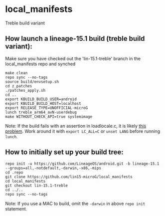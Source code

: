 # local_manifests
Treble build variant

## How launch a lineage-15.1 build (treble build variant):
Make sure you have checked out the 'lin-15.1-treble' branch in the local_manifests repo and synched
```Shell session
make clean
repo sync --no-tags
source build/envsetup.sh
cd z_patches
./patches_apply.sh
cd ..
export KBUILD_BUILD_USER=android
export KBUILD_BUILD_HOST=localhost
export RELEASE_TYPE=UNOFFICIAL-microG
lunch treble_arm64_avN-userdebug
make WITHOUT_CHECK_API=true systemimage
```

Note: If the build fails with an assertion in loadlocale.c, it is likely [this problem](https://groups.google.com/forum/#!topic/android-building/0kzPnw3akxg). Work around it with `export LC_ALL=C` or `unset LANG` before running `lunch`.

## How to initially set up your build tree:
```Shell session
repo init -u https://github.com/LineageOS/android.git -b lineage-15.1 --groups=all,-notdefault,-darwin,-x86,-mips
cd .repo
git clone https://github.com/lin15-microG/local_manifests 
cd local_manifests 
git checkout lin-15.1-treble
cd ../.. 
repo sync --no-tags
```
Note: If you use a MAC to build, omit the `-darwin` in above `repo init` statement.
